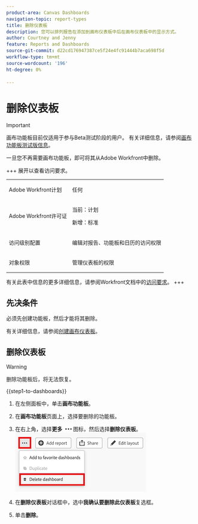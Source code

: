 ```yaml
---
product-area: Canvas Dashboards
navigation-topic: report-types
title: 删除仪表板
description: 您可以排列报告在添加到画布仪表板中后在画布仪表板中的显示方式。
author: Courtney and Jenny
feature: Reports and Dashboards
source-git-commit: d22cd176947387ce5f24e4fc91444b7aca698f5d
workflow-type: tm+mt
source-wordcount: '196'
ht-degree: 0%

---
```


# 删除仪表板

>[!IMPORTANT]
>
>画布功能板目前仅适用于参与Beta测试阶段的用户。 有关详细信息，请参阅[画布功能板测试版信息](/help/quicksilver/product-announcements/betas/canvas-dashboards-beta/canvas-dashboards-beta-information.md)。

一旦您不再需要画布功能板，即可将其从Adobe Workfront中删除。


+++ 展开以查看访问要求。

<table style="table-layout:auto"> 
<col> 
</col> 
<col> 
</col> 
<tbody> 
<tr> 
   <td role="rowheader"><p>Adobe Workfront计划</p></td> 
   <td> 
<p>任何 </p> 
   </td> 
<tr> 
 <tr> 
   <td role="rowheader"><p>Adobe Workfront许可证</p></td> 
   <td> 
<p>当前：计划 </p> 
<p>新增：标准</p> 
   </td> 
   </tr> 
  </tr> 
  <tr> 
   <td role="rowheader"><p>访问级别配置</p></td> 
   <td><p>编辑对报告、功能板和日历的访问权限</p>
  </td> 
  </tr>  
    </tr>  
        <tr> 
   <td role="rowheader"><p>对象权限</p></td> 
   <td><p>管理仪表板的权限</p>
  </td> 
  </tr>
</tbody> 
</table>

有关此表中信息的更多详细信息，请参阅Workfront文档中的[访问要求](/help/quicksilver/administration-and-setup/add-users/access-levels-and-object-permissions/access-level-requirements-in-documentation.md)。
+++

## 先决条件

必须先创建功能板，然后才能将其删除。

有关详细信息，请参阅[创建画布仪表板](/help/quicksilver/reports-and-dashboards/canvas-dashboards/create-dashboards/create-dashboards.md)。

## 删除仪表板

>[!WARNING]
>
>删除功能板后，将无法恢复。

{{step1-to-dashboards}}

1. 在左侧面板中，单击&#x200B;**画布功能板**。

1. 在&#x200B;**画布功能板**&#x200B;页面上，选择要删除的功能板。

1. 在右上角，选择&#x200B;**更多** ![更多图标](assets/more-icon.png)图标，然后选择&#x200B;**删除仪表板**。
   ![删除仪表板](assets/delete-dashboard.png)

1. 在&#x200B;**删除仪表板**&#x200B;对话框中，选中&#x200B;**我确认要删除此仪表板**&#x200B;复选框。

1. 单击&#x200B;**删除**。